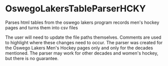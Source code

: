 # OswegoLakersTableParserHCKY
Parses html tables from the oswego lakers program records men's hockey pages and turns them into csv files

The user will need to update the file paths themselves. Comments are used to highlight where these changes need to occur.
The parser was created for the Oswego Lakers Men's Hockey pages only and only for the decades mentioned. The parser may work
for other decades and women's hockey, but there is no guarantee.

